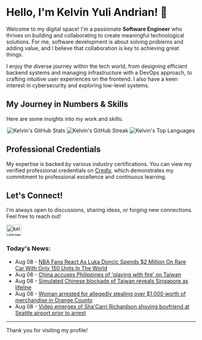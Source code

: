 # Hello, I'm Kelvin Yuli Andrian! 👋

Welcome to my digital space! I'm a passionate **Software Engineer** who thrives on building and collaborating to create meaningful technological solutions. For me, software development is about solving problems and adding value, and I believe that collaboration is key to achieving great things.

I enjoy the diverse journey within the tech world, from designing efficient backend systems and managing infrastructure with a DevOps approach, to crafting intuitive user experiences on the frontend. I also have a keen interest in cybersecurity and exploring low-level systems.

## My Journey in Numbers & Skills

Here are some insights into my work and skills:

<p align="center">
  <img src="https://github-readme-stats.vercel.app/api?username=kelvinzer0&show_icons=true&theme=radical" alt="Kelvin's GitHub Stats" />
  <img src="https://github-readme-streak-stats.herokuapp.com/?user=kelvinzer0&theme=radical" alt="Kelvin's GitHub Streak" />
  <img src="https://github-readme-stats.vercel.app/api/top-langs/?username=kelvinzer0&layout=compact&theme=radical" alt="Kelvin's Top Languages" />
</p>

## Professional Credentials

My expertise is backed by various industry certifications. You can view my verified professional credentials on [Credly](https://www.credly.com/users/kelvin-yuli-andrian/badges), which demonstrates my commitment to professional excellence and continuous learning.

## Let's Connect!

I'm always open to discussions, sharing ideas, or forging new connections. Feel free to reach out!

<p align="left">
    <a href="https://linkedin.com/in/kelvinzero" target="blank"><img align="center" src="https://cdn.jsdelivr.net/npm/simple-icons@3.0.1/icons/linkedin.svg" alt="kelvinzero" height="30" width="40" /></a>
</p>

### Today's News:

<!-- feed start -->
- Aug 08 - [NBA Fans React As Luka Doncic Spends $2 Million On Rare Car With Only 150 Units In The World](https://sports.yahoo.com/article/nba-fans-react-luka-doncic-045335658.html)
- Aug 08 - [China accuses Philippines of 'playing with fire' on Taiwan](https://www.yahoo.com/news/articles/china-accuses-philippines-playing-fire-034521700.html)
- Aug 08 - [Simulated Chinese blockade of Taiwan reveals Singapore as lifeline](https://www.yahoo.com/news/articles/simulated-chinese-blockade-taiwan-reveals-020419820.html)
- Aug 08 - [Woman arrested for allegedly stealing over $1,000 worth of merchandise in Orange County](https://www.yahoo.com/news/articles/woman-arrested-allegedly-stealing-over-015638944.html)
- Aug 08 - [Video emerges of Sha'Carri Richardson shoving boyfriend at Seattle airport prior to arrest](https://sports.yahoo.com/olympics/article/video-emerges-of-shacarri-richardson-shoving-boyfriend-at-seattle-airport-prior-to-arrest-002810443.html)
<!-- feed end -->

---

Thank you for visiting my profile!